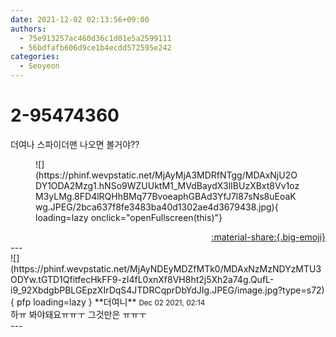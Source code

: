 ```yaml
---
date: 2021-12-02 02:13:56+09:00
authors:
  - 75e913257ac460d36c1d01e5a2599111
  - 56bdfafb606d9ce1b4ecdd572595e242
categories:
  - Seoyeon
---
```


# 2-95474360

<div class="post-container" markdown="1">
<div class="content-container md-sidebar__scrollwrap" markdown="1">

더여나 스파이더맨 나오면 볼거야??
<figure markdown="1">
![](https://phinf.wevpstatic.net/MjAyMjA3MDRfNTgg/MDAxNjU2ODY1ODA2Mzg1.hNSo9WZUUktM1_MVdBaydX3lIBUzXBxt8Vv1ozM3yLMg.8FD4lRQHhBMq77BvoeaphGBAd3YfJ7l87sNs8uEoaKwg.JPEG/2bca637f8fe3483ba40d1302ae4d3679438.jpg){ loading=lazy onclick="openFullscreen(this)"}
</figure>


</div>
</div>

<div style="text-align: right;" markdown="1">
<a href="https://weverse.io/fromis9/fanpost/2-95474360" style="text-align: right;">:material-share:{.big-emoji}</a>
</div>
---

<div class="comments-container md-sidebar__scrollwrap" markdown="1">
<div class="comment" markdown="1">
<div class='id-container' markdown="1">
![](https://phinf.wevpstatic.net/MjAyNDEyMDZfMTk0/MDAxNzMzNDYzMTU3ODYw.tGTD1QfitfecHkFF9-zI4fL0xnXf8VH8ht2j5Xh2a74g.QufL-i9_92XbdgbPBLGEpzXIrDqS4JTDRCqprDbYdJIg.JPEG/image.jpg?type=s72){ pfp loading=lazy }
**<span class="artist">더여니</span>** <small>Dec 02 2021, 02:14</small><br>
</div>
<div class='comment-body' markdown="1">
하ㅠ 봐야돼요ㅠㅠㅜ 그것만은 ㅠㅠㅜ
</div>
</div>
</div>
---
